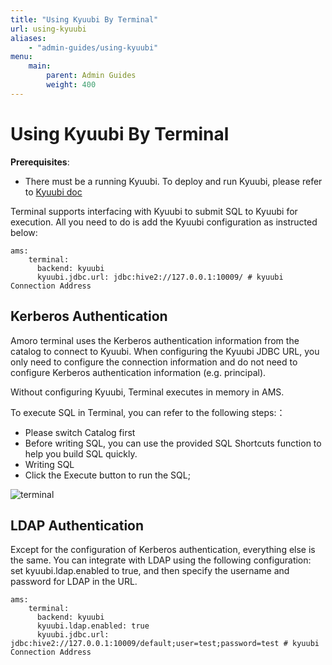 ```yaml
---
title: "Using Kyuubi By Terminal"
url: using-kyuubi
aliases:
    - "admin-guides/using-kyuubi"
menu:
    main:
        parent: Admin Guides
        weight: 400
---
```

<!--
 - Licensed to the Apache Software Foundation (ASF) under one or more
 - contributor license agreements.  See the NOTICE file distributed with
 - this work for additional information regarding copyright ownership.
 - The ASF licenses this file to You under the Apache License, Version 2.0
 - (the "License"); you may not use this file except in compliance with
 - the License.  You may obtain a copy of the License at
 -
 -   http://www.apache.org/licenses/LICENSE-2.0
 -
 - Unless required by applicable law or agreed to in writing, software
 - distributed under the License is distributed on an "AS IS" BASIS,
 - WITHOUT WARRANTIES OR CONDITIONS OF ANY KIND, either express or implied.
 - See the License for the specific language governing permissions and
 - limitations under the License.
 -->
# Using Kyuubi By Terminal
**Prerequisites**:
- There must be a running Kyuubi. To deploy and run Kyuubi, please refer to [Kyuubi doc](https://kyuubi.readthedocs.io/en/master/)


Terminal supports interfacing with Kyuubi to submit SQL to Kyuubi for execution. All you need to do is add the Kyuubi configuration as instructed below:
```shell
ams:
    terminal:
      backend: kyuubi
      kyuubi.jdbc.url: jdbc:hive2://127.0.0.1:10009/ # kyuubi Connection Address
```

## Kerberos Authentication
Amoro terminal uses the Kerberos authentication information from the catalog to connect to Kyuubi. When configuring the Kyuubi JDBC URL, you only need to configure the connection information and do not need to configure Kerberos authentication information (e.g. principal).

Without configuring Kyuubi, Terminal executes in memory in AMS.

To execute SQL in Terminal, you can refer to the following steps:：

- Please switch Catalog first
- Before writing SQL, you can use the provided SQL Shortcuts function to help you build SQL quickly.
- Writing SQL
- Click the Execute button to run the SQL;

![terminal](../images/admin/terminal_introduce.png)

## LDAP Authentication
Except for the configuration of Kerberos authentication, everything else is the same. You can integrate with LDAP using the following configuration: 
set kyuubi.ldap.enabled to true, and then specify the username and password for LDAP in the URL.
```shell
ams:
    terminal:
      backend: kyuubi
      kyuubi.ldap.enabled: true
      kyuubi.jdbc.url: jdbc:hive2://127.0.0.1:10009/default;user=test;password=test # kyuubi Connection Address
```

